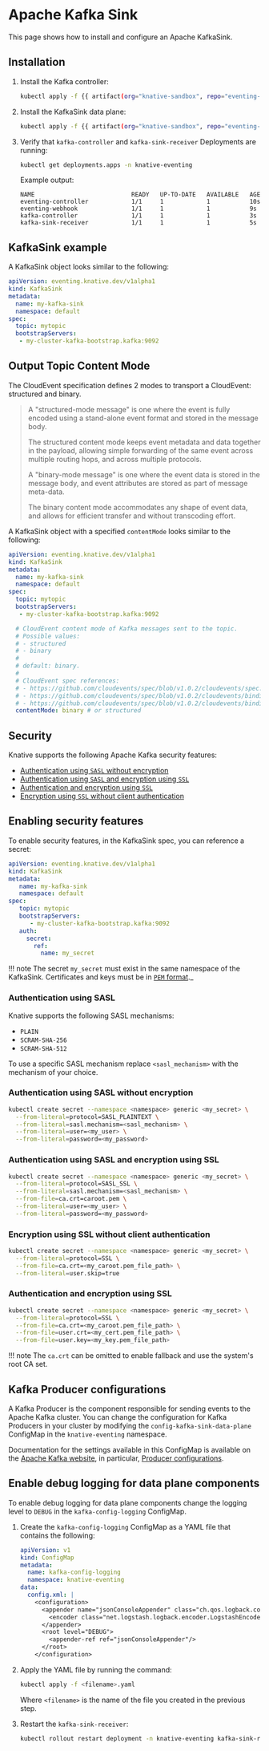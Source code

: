 # Apache Kafka Sink

This page shows how to install and configure an Apache KafkaSink.

## Installation

1. Install the Kafka controller:

    ```bash
    kubectl apply -f {{ artifact(org="knative-sandbox", repo="eventing-kafka-broker", file="eventing-kafka-controller.yaml") }}
    ```

1. Install the KafkaSink data plane:

    ```bash
    kubectl apply -f {{ artifact(org="knative-sandbox", repo="eventing-kafka-broker", file="eventing-kafka-sink.yaml") }}
    ```

1. Verify that `kafka-controller` and `kafka-sink-receiver` Deployments are running:

    ```bash
    kubectl get deployments.apps -n knative-eventing
    ```

    Example output:

    ```{ .bash .no-copy }
    NAME                           READY   UP-TO-DATE   AVAILABLE   AGE
    eventing-controller            1/1     1            1           10s
    eventing-webhook               1/1     1            1           9s
    kafka-controller               1/1     1            1           3s
    kafka-sink-receiver            1/1     1            1           5s
    ```

## KafkaSink example

A KafkaSink object looks similar to the following:

```yaml
apiVersion: eventing.knative.dev/v1alpha1
kind: KafkaSink
metadata:
  name: my-kafka-sink
  namespace: default
spec:
  topic: mytopic
  bootstrapServers:
   - my-cluster-kafka-bootstrap.kafka:9092
```

## Output Topic Content Mode

The CloudEvent specification defines 2 modes to transport a CloudEvent: structured and binary.

> A "structured-mode message" is one where the event is fully encoded using a stand-alone event
> format and stored in the message body.
>
> The structured content mode keeps event metadata and data together in the payload, allowing
> simple forwarding of the same event across multiple routing hops, and across multiple protocols.
>
> A "binary-mode message" is one where the event data is stored in the message body, and event
> attributes are stored as part of message meta-data.
>
> The binary content mode accommodates any shape of event data, and allows for efficient transfer
> and without transcoding effort.

A KafkaSink object with a specified `contentMode` looks similar to the following:

```yaml
apiVersion: eventing.knative.dev/v1alpha1
kind: KafkaSink
metadata:
  name: my-kafka-sink
  namespace: default
spec:
  topic: mytopic
  bootstrapServers:
   - my-cluster-kafka-bootstrap.kafka:9092

  # CloudEvent content mode of Kafka messages sent to the topic.
  # Possible values:
  # - structured
  # - binary
  #
  # default: binary.
  #
  # CloudEvent spec references:
  # - https://github.com/cloudevents/spec/blob/v1.0.2/cloudevents/spec.md#message
  #	- https://github.com/cloudevents/spec/blob/v1.0.2/cloudevents/bindings/kafka-protocol-binding.md#33-structured-content-mode
  #	- https://github.com/cloudevents/spec/blob/v1.0.2/cloudevents/bindings/kafka-protocol-binding.md#32-binary-content-mode
  contentMode: binary # or structured
```

## Security

Knative supports the following Apache Kafka security features:

- [Authentication using `SASL` without encryption](#authentication-using-sasl)
- [Authentication using `SASL` and encryption using `SSL`](#authentication-using-sasl-and-encryption-using-ssl)
- [Authentication and encryption using `SSL`](#authentication-and-encryption-using-ssl)
- [Encryption using `SSL` without client authentication](#encryption-using-ssl-without-client-authentication)

## Enabling security features

To enable security features, in the KafkaSink spec, you can reference a secret:

```yaml
apiVersion: eventing.knative.dev/v1alpha1
kind: KafkaSink
metadata:
   name: my-kafka-sink
   namespace: default
spec:
   topic: mytopic
   bootstrapServers:
      - my-cluster-kafka-bootstrap.kafka:9092
   auth:
     secret:
       ref:
         name: my_secret
```

!!! note
    The secret `my_secret` must exist in the same namespace of the KafkaSink. Certificates and keys must be in [`PEM` format](https://en.wikipedia.org/wiki/Privacy-Enhanced_Mail)._

### Authentication using SASL

Knative supports the following SASL mechanisms:

- `PLAIN`
- `SCRAM-SHA-256`
- `SCRAM-SHA-512`

To use a specific SASL mechanism replace `<sasl_mechanism>` with the mechanism of your choice.

### Authentication using SASL without encryption

```bash
kubectl create secret --namespace <namespace> generic <my_secret> \
  --from-literal=protocol=SASL_PLAINTEXT \
  --from-literal=sasl.mechanism=<sasl_mechanism> \
  --from-literal=user=<my_user> \
  --from-literal=password=<my_password>
```

### Authentication using SASL and encryption using SSL

```bash
kubectl create secret --namespace <namespace> generic <my_secret> \
  --from-literal=protocol=SASL_SSL \
  --from-literal=sasl.mechanism=<sasl_mechanism> \
  --from-file=ca.crt=caroot.pem \
  --from-literal=user=<my_user> \
  --from-literal=password=<my_password>
```

### Encryption using SSL without client authentication

```bash
kubectl create secret --namespace <namespace> generic <my_secret> \
  --from-literal=protocol=SSL \
  --from-file=ca.crt=<my_caroot.pem_file_path> \
  --from-literal=user.skip=true
```

### Authentication and encryption using SSL

```bash
kubectl create secret --namespace <namespace> generic <my_secret> \
  --from-literal=protocol=SSL \
  --from-file=ca.crt=<my_caroot.pem_file_path> \
  --from-file=user.crt=<my_cert.pem_file_path> \
  --from-file=user.key=<my_key.pem_file_path>
```

!!! note
    The `ca.crt` can be omitted to enable fallback and use the system's root CA set.

## Kafka Producer configurations

A Kafka Producer is the component responsible for sending events to the Apache Kafka cluster. You can change the configuration for Kafka Producers in your cluster by modifying the `config-kafka-sink-data-plane` ConfigMap in the `knative-eventing` namespace.

Documentation for the settings available in this ConfigMap is available on the
[Apache Kafka website](https://kafka.apache.org/documentation/),
in particular, [Producer configurations](https://kafka.apache.org/documentation/#producerconfigs).

<!--TODO: move the configmap info to admin guide?-->

## Enable debug logging for data plane components

To enable debug logging for data plane components change the logging level to `DEBUG` in the `kafka-config-logging` ConfigMap.

1. Create the `kafka-config-logging` ConfigMap as a YAML file that contains the following:

    ```yaml
    apiVersion: v1
    kind: ConfigMap
    metadata:
      name: kafka-config-logging
      namespace: knative-eventing
    data:
      config.xml: |
        <configuration>
          <appender name="jsonConsoleAppender" class="ch.qos.logback.core.ConsoleAppender">
            <encoder class="net.logstash.logback.encoder.LogstashEncoder"/>
          </appender>
          <root level="DEBUG">
            <appender-ref ref="jsonConsoleAppender"/>
          </root>
        </configuration>
    ```

1. Apply the YAML file by running the command:

    ```bash
    kubectl apply -f <filename>.yaml
    ```
    Where `<filename>` is the name of the file you created in the previous step.

2. Restart the `kafka-sink-receiver`:

    ```bash
    kubectl rollout restart deployment -n knative-eventing kafka-sink-receiver
    ```
